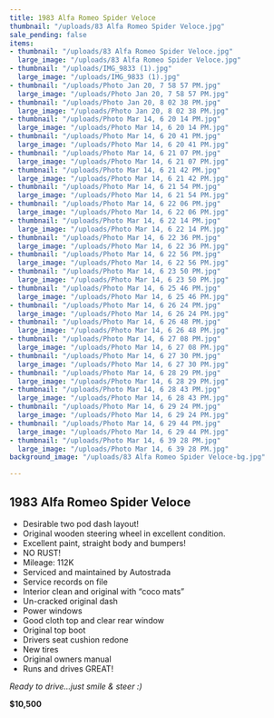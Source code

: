 ```yaml
---
title: 1983 Alfa Romeo Spider Veloce
thumbnail: "/uploads/83 Alfa Romeo Spider Veloce.jpg"
sale_pending: false
items:
- thumbnail: "/uploads/83 Alfa Romeo Spider Veloce.jpg"
  large_image: "/uploads/83 Alfa Romeo Spider Veloce.jpg"
- thumbnail: "/uploads/IMG_9833 (1).jpg"
  large_image: "/uploads/IMG_9833 (1).jpg"
- thumbnail: "/uploads/Photo Jan 20, 7 58 57 PM.jpg"
  large_image: "/uploads/Photo Jan 20, 7 58 57 PM.jpg"
- thumbnail: "/uploads/Photo Jan 20, 8 02 38 PM.jpg"
  large_image: "/uploads/Photo Jan 20, 8 02 38 PM.jpg"
- thumbnail: "/uploads/Photo Mar 14, 6 20 14 PM.jpg"
  large_image: "/uploads/Photo Mar 14, 6 20 14 PM.jpg"
- thumbnail: "/uploads/Photo Mar 14, 6 20 41 PM.jpg"
  large_image: "/uploads/Photo Mar 14, 6 20 41 PM.jpg"
- thumbnail: "/uploads/Photo Mar 14, 6 21 07 PM.jpg"
  large_image: "/uploads/Photo Mar 14, 6 21 07 PM.jpg"
- thumbnail: "/uploads/Photo Mar 14, 6 21 42 PM.jpg"
  large_image: "/uploads/Photo Mar 14, 6 21 42 PM.jpg"
- thumbnail: "/uploads/Photo Mar 14, 6 21 54 PM.jpg"
  large_image: "/uploads/Photo Mar 14, 6 21 54 PM.jpg"
- thumbnail: "/uploads/Photo Mar 14, 6 22 06 PM.jpg"
  large_image: "/uploads/Photo Mar 14, 6 22 06 PM.jpg"
- thumbnail: "/uploads/Photo Mar 14, 6 22 14 PM.jpg"
  large_image: "/uploads/Photo Mar 14, 6 22 14 PM.jpg"
- thumbnail: "/uploads/Photo Mar 14, 6 22 36 PM.jpg"
  large_image: "/uploads/Photo Mar 14, 6 22 36 PM.jpg"
- thumbnail: "/uploads/Photo Mar 14, 6 22 56 PM.jpg"
  large_image: "/uploads/Photo Mar 14, 6 22 56 PM.jpg"
- thumbnail: "/uploads/Photo Mar 14, 6 23 50 PM.jpg"
  large_image: "/uploads/Photo Mar 14, 6 23 50 PM.jpg"
- thumbnail: "/uploads/Photo Mar 14, 6 25 46 PM.jpg"
  large_image: "/uploads/Photo Mar 14, 6 25 46 PM.jpg"
- thumbnail: "/uploads/Photo Mar 14, 6 26 24 PM.jpg"
  large_image: "/uploads/Photo Mar 14, 6 26 24 PM.jpg"
- thumbnail: "/uploads/Photo Mar 14, 6 26 48 PM.jpg"
  large_image: "/uploads/Photo Mar 14, 6 26 48 PM.jpg"
- thumbnail: "/uploads/Photo Mar 14, 6 27 08 PM.jpg"
  large_image: "/uploads/Photo Mar 14, 6 27 08 PM.jpg"
- thumbnail: "/uploads/Photo Mar 14, 6 27 30 PM.jpg"
  large_image: "/uploads/Photo Mar 14, 6 27 30 PM.jpg"
- thumbnail: "/uploads/Photo Mar 14, 6 28 29 PM.jpg"
  large_image: "/uploads/Photo Mar 14, 6 28 29 PM.jpg"
- thumbnail: "/uploads/Photo Mar 14, 6 28 43 PM.jpg"
  large_image: "/uploads/Photo Mar 14, 6 28 43 PM.jpg"
- thumbnail: "/uploads/Photo Mar 14, 6 29 24 PM.jpg"
  large_image: "/uploads/Photo Mar 14, 6 29 24 PM.jpg"
- thumbnail: "/uploads/Photo Mar 14, 6 29 44 PM.jpg"
  large_image: "/uploads/Photo Mar 14, 6 29 44 PM.jpg"
- thumbnail: "/uploads/Photo Mar 14, 6 39 28 PM.jpg"
  large_image: "/uploads/Photo Mar 14, 6 39 28 PM.jpg"
background_image: "/uploads/83 Alfa Romeo Spider Veloce-bg.jpg"

---
```

## 1983 Alfa Romeo Spider Veloce

* Desirable two pod dash layout!
* Original wooden steering wheel in excellent condition.
* Excellent paint, straight body and bumpers!
* NO RUST!
* Mileage: 112K 
* Serviced and maintained by Autostrada
* Service records on file
* Interior clean and original with “coco mats”
* Un-cracked original dash
* Power windows
* Good cloth top and clear rear window
* Original top boot
* Drivers seat cushion redone
* New tires
* Original owners manual
* Runs and drives GREAT!

_Ready to drive…just smile & steer :)_

**$10,500**